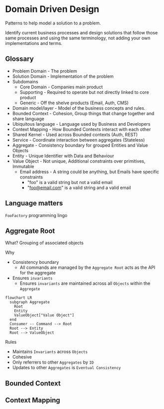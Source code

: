 # Domain Driven Design

Patterns to help model a solution to a problem.

Identify current business processes and design solutions that follow those
same processes and using the same terminology,
not adding your own implementations and terms.

## Glossary

* Problem Domain - The problem
* Solution Domain - Implementation of the problem
* Subdomains
  * Core Domain - Companies main product
  * Supporting - Required to operate but not directly linked to core product
  * Generic - Off the shelve products (Email, Auth, CMS)
* Domain model/layer - Model of the business concepts and rules.
* Bounded Context - Cohesion, Group things that change together and share language
* Ubiquitous language - Language used by Business and Developers
* Context Mapping - How Bounded Contexts interact with each other
* Shared Kernel - Used across Bounded contexts (Auth, REST)
* Service - Coordinate interaction between aggregates (Stateless)
* Aggregate - Consistency boundary for grouped Entities and Value Objects
* Entity - Unique Identifier with Data and Behaviour
* Value Object - Not unique, Additional constraints over primitives, Immutable
  * Email address - A string could be anything, but Emails have specific constraints
    * "foo" is a valid string but not a valid email
    * "<foo@email.com>" is a valid string and a valid email

## Language matters

`FooFactory` programming lingo

## Aggregate Root

What? Grouping of associated objects

Why

* Consistency boundary
  * All commands are managed by the `Aggregate Root` acts as the API for the aggregate
* Ensures `invariants`
  * Ensures `invariants` are maintained across all `Objects` within the `Aggregate`

```mermaid
flowchart LR
  subgraph Aggregate
    Root
    Entity
    ValueObject["Value Object"]
  end
  Consumer -- Command --> Root
  Root --> Entity
  Root --> ValueObject

```

Rules

* Maintains `Invariants` across `Objects`
* Cohesive
* Only referrers to other `Aggregates` by `ID`
* Updates to other `Aggregates` is `Eventual Consistency`

## Bounded Context

## Context Mapping
